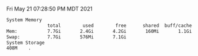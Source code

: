 Fri May 21 07:28:50 PM MDT 2021
```bash
System Memory
               total        used        free      shared  buff/cache   available
Mem:           7.7Gi       2.4Gi       4.2Gi       160Mi       1.1Gi       4.8Gi
Swap:          7.7Gi       576Mi       7.1Gi
System Storage
408M	.
```
```bash
